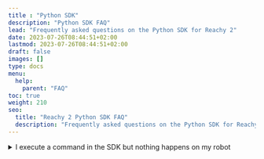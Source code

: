 ```yaml
---
title : "Python SDK"
description: "Python SDK FAQ"
lead: "Frequently asked questions on the Python SDK for Reachy 2"
date: 2023-07-26T08:44:51+02:00
lastmod: 2023-07-26T08:44:51+02:00
draft: false
images: []
type: docs
menu:
  help:
    parent: "FAQ"
toc: true
weight: 210
seo:
  title: "Reachy 2 Python SDK FAQ"
  description: "Frequently asked questions on the Python SDK for Reachy 2. Learn how to connect to the robot, troubleshoot issues, and more."
---
```


<details>
<summary>I execute a command in the SDK but nothing happens on my robot
</summary>

Check that you are not on a fake mode (mode that only makes the virtual robot moves in the visualisation tools of the dashboard but not the real one) : for that, you can type `reachy.info` and check the mode is not 'FAKE'. If so, the simplest way to undo it is to reboot entirely your robot. 

Check on the dashboard services that everything is fine, especially in the reachy2-core logs. If you see errors, restart the core.

</details>